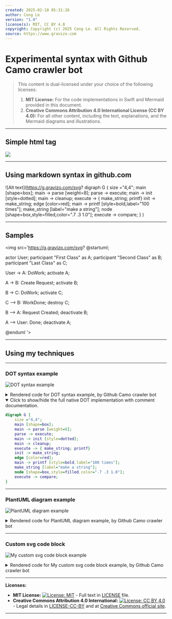 ```yaml
---
created: 2025-02-18 05:31:26
author: Cong Le
version: "1.0"
license(s): MIT, CC BY 4.0
copyright: Copyright (c) 2025 Cong Le. All Rights Reserved.
source: https://www.gravizo.com
---
```




# Experimental syntax with Github Camo crawler bot
> This content is dual-licensed under your choice of the following licenses:
> 1.  **MIT License:** For the code implementations in Swift and Mermaid provided in this document.
> 2.  **Creative Commons Attribution 4.0 International License (CC BY 4.0):** For all other content, including the text, explanations, and the Mermaid diagrams and illustrations.

---

## Simple html tag


<img src='https://g.gravizo.com/svg?
 digraph G {
   main -> parse -> execute;
   main -> init;
   main -> cleanup;
   execute -> make_string;
   execute -> printf
   init -> make_string;
   main -> printf;
   execute -> compare;
 }
'/>


---

## Using markdown syntax in github.com

![Alt text](https://g.gravizo.com/svg?
  digraph G {
    size ="4,4";
    main [shape=box];
    main -> parse [weight=8];
    parse -> execute;
    main -> init [style=dotted];
    main -> cleanup;
    execute -> { make_string; printf}
    init -> make_string;
    edge [color=red];
    main -> printf [style=bold,label="100 times"];
    make_string [label="make a string"];
    node [shape=box,style=filled,color=".7 .3 1.0"];
    execute -> compare;
  }
)

---

## Samples

<img src='https://g.gravizo.com/svg?
@startuml;

actor User;
participant "First Class" as A;
participant "Second Class" as B;
participant "Last Class" as C;

User -> A: DoWork;
activate A;

A -> B: Create Request;
activate B;

B -> C: DoWork;
activate C;

C --> B: WorkDone;
destroy C;

B --> A: Request Created;
deactivate B;

A --> User: Done;
deactivate A;

@enduml
'>


---


## Using my techniques
<!-- 
https%3A%2F%2Fraw.githubusercontent.com%2FCongLeSolutionX%2FMY_GRAPHIC_ASSETS%2Frefs%2Fheads%2FDesigning_graphic_syntax%2FDesigning_Graphic_Syntax%2FGithub_camo_bot.md -->


---

### DOT syntax example



![DOT syntax example](https://g.gravizo.com/source/svg/rendered_code_dot_syntax_example?https%3A%2F%2Fraw.githubusercontent.com%2FCongLeSolutionX%2FMY_GRAPHIC_ASSETS%2Frefs%2Fheads%2FDesigning_graphic_syntax%2FDesigning_Graphic_Syntax%2FGithub_camo_bot.md)


<details>

<summary>Rendered code for DOT syntax example, by Github Camo crawler bot</summary>
rendered_code_dot_syntax_example

digraph G {
    size ="4,4"
    main [shape=box]
    main -> parse [weight=8]
    parse -> execute
    main -> init [style=dotted]
    main -> cleanup
    execute -> { make_string; printf}
    init -> make_string
    edge [color=red]
    main -> printf [style=bold,label="100 times"]
    make_string [label="make a string"]
    node [shape=box,style=filled,color=".7 .3 1.0"]
    execute -> compare
  }

rendered_code_dot_syntax_example

</details>

<details open>
<summary>Click to show/hide the full native DOT implementation with comment documentation.</summary>

```dot
digraph G {
    size ="4,4";
    main [shape=box];
    main -> parse [weight=8];
    parse -> execute;
    main -> init [style=dotted];
    main -> cleanup;
    execute -> { make_string; printf}
    init -> make_string;
    edge [color=red];
    main -> printf [style=bold,label="100 times"];
    make_string [label="make a string"];
    node [shape=box,style=filled,color=".7 .3 1.0"];
    execute -> compare;
}
```

</details>


----

### PlantUML diagram example


![PlantUML diagram example](https://g.gravizo.com/source/svg/my_plant_uml_diagram_example?https%3A%2F%2Fraw.githubusercontent.com%2FCongLeSolutionX%2FMY_GRAPHIC_ASSETS%2Frefs%2Fheads%2FDesigning_graphic_syntax%2FDesigning_Graphic_Syntax%2FGithub_camo_bot.md)
<details> 
<summary>Rendered code for PlantUML diagram example, by Github Camo crawler bot</summary>

my_plant_uml_diagram_example

@startuml
participant Participant as Foo
actor       Actor       as Foo1
boundary    Boundary    as Foo2
control     Control     as Foo3
entity      Entity      as Foo4
database    Database    as Foo5
collections Collections as Foo6
queue       Queue       as Foo7
Foo -> Foo1 : To actor 
Foo -> Foo2 : To boundary
Foo -> Foo3 : To control
Foo -> Foo4 : To entity
Foo -> Foo5 : To database
Foo -> Foo6 : To collections
Foo -> Foo7: To queue
@enduml


</details>

---



### Custom svg code block


![My custom svg code block example](https://g.gravizo.com/source/svg/my_custom_svg_code_example?https%3A%2F%2Fraw.githubusercontent.com%2FCongLeSolutionX%2FMY_GRAPHIC_ASSETS%2Frefs%2Fheads%2FDesigning_graphic_syntax%2FDesigning_Graphic_Syntax%2FGithub_camo_bot.md)
<details> 
<summary>Rendered code for My custom svg code block example, by Github Camo crawler bot</summary>

my_custom_svg_code_example

{"svg": {
		"@height": "450",
		"@width": "450", 
		"path": [
			{"@id":"lineAB", "@d": "M 100 350 l 150 -300", "@stroke":"red"},
			{"@id":"lineBC", "@d": "M 250 50 l 150 300", "@stroke":"red"},
			{"@d":"M 100 350 q 150 -300 300 0", "@stroke":"blue", "@fill":"none"}
    ],
		"g": [
			{"@stroke":"black", "circle":[  
				{"@id":"pointA", "@cx":"100", "@cy":"350", "@r":"3"},
				{"@id":"pointB", "@cx":"250", "@cy":"50", "@r":"3"},
				{"@id":"pointC", "@cx":"400", "@cy":"350", "@r":"3"}
			]},
			{"text": [
				{"@x":"100", "@y":"350", "@dx":"-30", "$":"A"},
				{"@x":"250", "@y":"50", "@dy":"-10", "$":"B"},
				{"@x":"400", "@y":"350", "@dx":"30", "$":"C"}
			]}
		]
	}
}

my_custom_svg_code_example

</details>


---
**Licenses:**

- **MIT License:**  [![License: MIT](https://img.shields.io/badge/License-MIT-yellow.svg)](LICENSE) - Full text in [LICENSE](LICENSE) file.
- **Creative Commons Attribution 4.0 International:** [![License: CC BY 4.0](https://licensebuttons.net/l/by/4.0/88x31.png)](LICENSE-CC-BY) - Legal details in [LICENSE-CC-BY](LICENSE-CC-BY) and at [Creative Commons official site](http://creativecommons.org/licenses/by/4.0/).

---